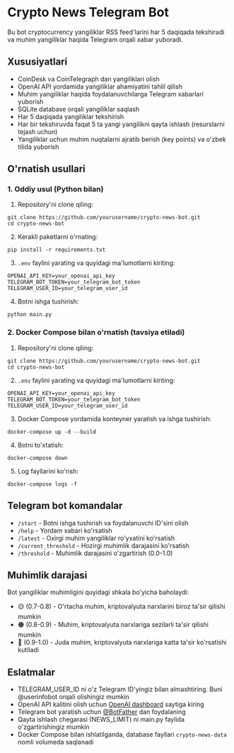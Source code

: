 # Crypto News Telegram Bot

Bu bot cryptocurrency yangiliklar RSS feed'larini har 5 daqiqada tekshiradi va muhim yangiliklar haqida Telegram orqali xabar yuboradi.

## Xususiyatlari

- CoinDesk va CoinTelegraph dan yangiliklari olish
- OpenAI API yordamida yangiliklar ahamiyatini tahlil qilish
- Muhim yangiliklar haqida foydalanuvchilarga Telegram xabarlari yuborish
- SQLite database orqali yangiliklar saqlash
- Har 5 daqiqada yangiliklar tekshirish
- Har bir tekshiruvda faqat 5 ta yangi yangilikni qayta ishlash (resurslarni tejash uchun)
- Yangiliklar uchun muhim nuqtalarni ajratib berish (key points) va o'zbek tilida yuborish

## O'rnatish usullari

### 1. Oddiy usul (Python bilan)

1. Repository'ni clone qiling:
```
git clone https://github.com/yourusername/crypto-news-bot.git
cd crypto-news-bot
```

2. Kerakli paketlarni o'rnating:
```
pip install -r requirements.txt
```

3. `.env` faylini yarating va quyidagi ma'lumotlarni kiriting:
```
OPENAI_API_KEY=your_openai_api_key
TELEGRAM_BOT_TOKEN=your_telegram_bot_token
TELEGRAM_USER_ID=your_telegram_user_id
```

4. Botni ishga tushirish:
```
python main.py
```

### 2. Docker Compose bilan o'rnatish (tavsiya etiladi)

1. Repository'ni clone qiling:
```
git clone https://github.com/yourusername/crypto-news-bot.git
cd crypto-news-bot
```

2. `.env` faylini yarating va quyidagi ma'lumotlarni kiriting:
```
OPENAI_API_KEY=your_openai_api_key
TELEGRAM_BOT_TOKEN=your_telegram_bot_token
TELEGRAM_USER_ID=your_telegram_user_id
```

3. Docker Compose yordamida konteyner yaratish va ishga tushirish:
```
docker-compose up -d --build
```

4. Botni to'xtatish:
```
docker-compose down
```

5. Log fayllarini ko'rish:
```
docker-compose logs -f
```

## Telegram bot komandalar

- `/start` - Botni ishga tushirish va foydalanuvchi ID'sini olish
- `/help` - Yordam xabari ko'rsatish
- `/latest` - Oxirgi muhim yangiliklar ro'yxatini ko'rsatish
- `/current_threshold` - Hozirgi muhimlik darajasini ko'rsatish
- `/threshold` - Muhimlik darajasini o'zgartirish (0.0-1.0)

## Muhimlik darajasi

Bot yangiliklar muhimligini quyidagi shkala bo'yicha baholaydi:
- 🟡 (0.7-0.8) - O'rtacha muhim, kriptovalyuta narxlarini biroz ta'sir qilishi mumkin
- 🟠 (0.8-0.9) - Muhim, kriptovalyuta narxlariga sezilarli ta'sir qilishi mumkin
- 🔴 (0.9-1.0) - Juda muhim, kriptovalyuta narxlariga katta ta'sir ko'rsatishi kutiladi

## Eslatmalar

- TELEGRAM_USER_ID ni o'z Telegram ID'yingiz bilan almashtiring. Buni @userinfobot orqali olishingiz mumkin
- OpenAI API kalitini olish uchun [OpenAI dashboard](https://platform.openai.com/api-keys) saytiga kiring
- Telegram bot yaratish uchun [@BotFather](https://t.me/botfather) dan foydalaning
- Qayta ishlash chegarasi (NEWS_LIMIT) ni main.py faylida o'zgartirishingiz mumkin
- Docker Compose bilan ishlatilganda, database fayllari `crypto-news-data` nomli volumeda saqlanadi 
